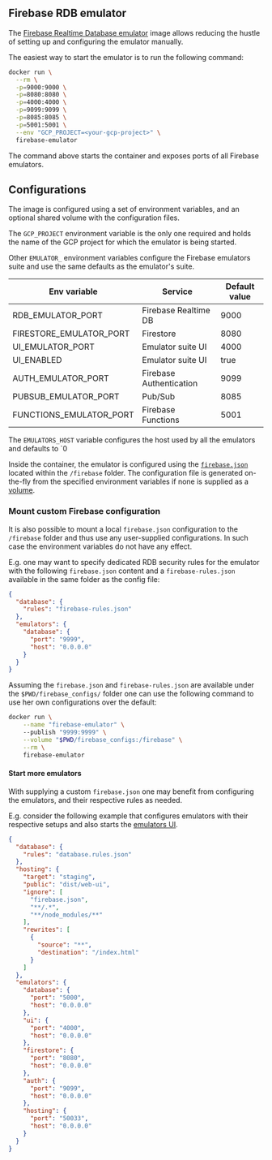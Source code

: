 Firebase RDB emulator
---------

The [Firebase Realtime Database emulator][emulator] image allows reducing the hustle of setting up 
and configuring the emulator manually.

The easiest way to start the emulator is to run the following command:

```bash
docker run \
  --rm \
  -p=9000:9000 \
  -p=8080:8080 \
  -p=4000:4000 \
  -p=9099:9099 \
  -p=8085:8085 \
  -p=5001:5001 \
  --env "GCP_PROJECT=<your-gcp-project>" \
  firebase-emulator
```

The command above starts the container and exposes ports of all Firebase emulators.

## Configurations

The image is configured using a set of environment variables, and an optional shared volume with
the configuration files.

The `GCP_PROJECT` environment variable is the only one required and holds the name of the
GCP project for which the emulator is being started.

Other `EMULATOR_` environment variables configure the Firebase emulators suite and use
the same defaults as the emulator's suite.

| Env variable            | Service                 | Default value |
|-------------------------|-------------------------|---------------|
| RDB_EMULATOR_PORT       | Firebase Realtime DB    | 9000          |
| FIRESTORE_EMULATOR_PORT | Firestore               | 8080          |
| UI_EMULATOR_PORT        | Emulator suite UI       | 4000          |
| UI_ENABLED              | Emulator suite UI       | true          |
| AUTH_EMULATOR_PORT      | Firebase Authentication | 9099          |
| PUBSUB_EMULATOR_PORT    | Pub/Sub                 | 8085          |
| FUNCTIONS_EMULATOR_PORT | Firebase Functions      | 5001          |

The `EMULATORS_HOST` variable configures the host used by all the emulators and defaults to `0

Inside the container, the emulator is configured using the [`firebase.json`][firebase-config] 
located within the `/firebase` folder. The configuration file is generated on-the-fly from the
specified environment variables if none is supplied as a [volume][docker-volume].

### Mount custom Firebase configuration

It is also possible to mount a local `firebase.json` configuration to the `/firebase` folder and 
thus use any user-supplied configurations. In such case the environment variables do not have
any effect.

E.g. one may want to specify dedicated RDB security rules for the emulator with the following
`firebase.json` content and a `firebase-rules.json` available in the same folder as the config
file:

```json
{
  "database": {
    "rules": "firebase-rules.json"
  },
  "emulators": {
    "database": {
      "port": "9999",
      "host": "0.0.0.0"
    }
  }
}
```

Assuming the `firebase.json` and `firebase-rules.json` are available under the 
`$PWD/firebase_configs/` folder one can use the following command to use her own configurations 
over the default:

```bash
docker run \
    --name "firebase-emulator" \    
    --publish "9999:9999" \
    --volume "$PWD/firebase_configs:/firebase" \
    --rm \
    firebase-emulator
```

#### Start more emulators

With supplying a custom `firebase.json` one may benefit from configuring the emulators, and their 
respective rules as needed.

E.g. consider the following example that configures emulators with their respective setups
and also starts the [emulators UI][emulator-ui].

```json firebase.json
{
  "database": {
    "rules": "database.rules.json"
  },
  "hosting": {
    "target": "staging",
    "public": "dist/web-ui",
    "ignore": [
      "firebase.json",
      "**/.*",
      "**/node_modules/**"
    ],
    "rewrites": [
      {
        "source": "**",
        "destination": "/index.html"
      }
    ]
  },
  "emulators": {
    "database": {
      "port": "5000",
      "host": "0.0.0.0"
    },
    "ui": {
      "port": "4000",
      "host": "0.0.0.0"
    },
    "firestore": {
      "port": "8080",
      "host": "0.0.0.0"
    },
    "auth": {
      "port": "9099",
      "host": "0.0.0.0"
    },
    "hosting": {
      "port": "50033",
      "host": "0.0.0.0"
    }
  }
}
```

[emulator]: https://firebase.google.com/docs/emulator-suite/connect_rtdb
[firebase-config]: https://firebase.google.com/docs/cli#the_firebasejson_file
[emulator-ui]: https://firebase.google.com/docs/emulator-suite
[docker-volume]: https://docs.docker.com/storage/volumes/
